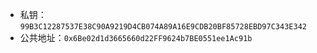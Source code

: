  - 私钥： `99B3C12287537E38C90A9219D4CB074A89A16E9CDB20BF85728EBD97C343E342`
 - 公共地址：`0x6Be02d1d3665660d22FF9624b7BE0551ee1Ac91b`